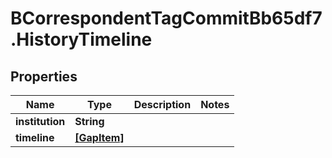 # BCorrespondentTagCommitBb65df7.HistoryTimeline

## Properties

Name | Type | Description | Notes
------------ | ------------- | ------------- | -------------
**institution** | **String** |  | 
**timeline** | [**[GapItem]**](GapItem.md) |  | 


